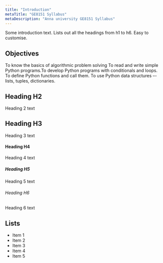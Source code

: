```yaml
---
title: "Introduction"
metaTitle: "GE8151 Syllabus"
metaDescription: "Anna university GE8151 Syllabus"
---
```


Some introduction text. Lists out all the headings from h1 to h6. Easy to customise.

## Objectives
To know the basics of algorithmic problem solving
To read and write simple Python programs.To develop Python programs with conditionals and loops.
To define Python functions and call them.
To use Python data structures –- lists, tuples, dictionaries.

## Heading H2
Heading 2 text

## Heading H3
Heading 3 text

#### Heading H4
Heading 4 text

##### Heading H5
Heading 5 text

###### Heading H6
Heading 6 text

## Lists
- Item 1
- Item 2
- Item 3
- Item 4
- Item 5
